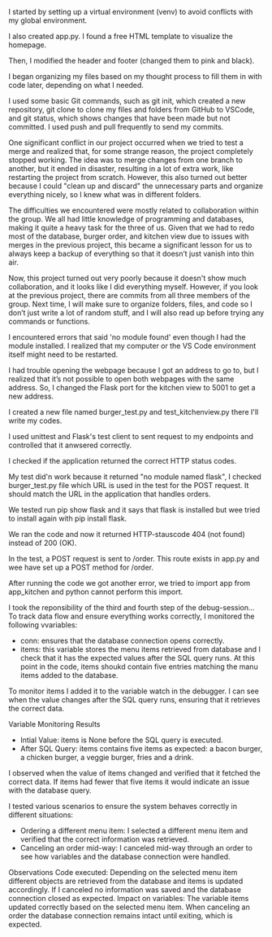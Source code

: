 I started by setting up a virtual environment (venv) to avoid conflicts with my global environment.

I also created app.py. I found a free HTML template to visualize the homepage.

Then, I modified the header and footer (changed them to pink and black).

I began organizing my files based on my thought process to fill them in with code later, depending on what I needed.

I used some basic Git commands, such as git init, which created a new repository, git clone to clone my files and folders from GitHub to VSCode, and git status, which shows changes that have been made but not committed. I used push and pull frequently to send my commits.

One significant conflict in our project occurred when we tried to test a merge and realized that, for some strange reason, the project completely stopped working. The idea was to merge changes from one branch to another, but it ended in disaster, resulting in a lot of extra work, like restarting the project from scratch. However, this also turned out better because I could "clean up and discard" the unnecessary parts and organize everything nicely, so I knew what was in different folders.

The difficulties we encountered were mostly related to collaboration within the group. We all had little knowledge of programming and databases, making it quite a heavy task for the three of us. Given that we had to redo most of the database, burger order, and kitchen view due to issues with merges in the previous project, this became a significant lesson for us to always keep a backup of everything so that it doesn’t just vanish into thin air.

Now, this project turned out very poorly because it doesn't show much collaboration, and it looks like I did everything myself. However, if you look at the previous project, there are commits from all three members of the group. Next time, I will make sure to organize folders, files, and code so I don’t just write a lot of random stuff, and I will also read up before trying any commands or functions.

I encountered errors that said 'no module found' even though I had the module installed. I realized that my computer or the VS Code environment itself might need to be restarted.

I had trouble opening the webpage because I got an address to go to, but I realized that it’s not possible to open both webpages with the same address. So, I changed the Flask port for the kitchen view to 5001 to get a new address.

I created a new file named burger_test.py and test_kitchenview.py there I'll write my codes.

I used unittest and Flask's test client to sent request to my endpoints and controlled that it anwsered correctly.
 
 I checked if the application returned the correct  HTTP status codes.

My test did'n work because it returned "no module named flask", I checked burger_test.py file which URL is used in the test for the POST request. It should match the URL in the application that handles orders.

We tested run pip show flask and it says that flask is installed but wee tried to install again with pip install flask. 

We ran the code and now it returned HTTP-stauscode 404 (not found) instead of 200 (OK). 

In the test, a POST request is sent to /order. This route exists in app.py and wee have set up a POST method for /order. 

After running the code we got another error, we tried to import app from app_kitchen and python cannot perform this import.

I took the reponsibility of the third and fourth step of the debug-session...
To track data flow and ensure everything works correctly, I monitored the following vvariables:
- conn: ensures that the database connection opens correctly.
- items: this variable stores the menu items retrieved from database and I check that it has the expected values after the SQL query runs. At this point in the code, items shoukd contain five entries matching the manu items added to the database.

To monitor items I added it to the variable watch in the debugger. I can see when the value changes after the SQL query runs, ensuring that it retrieves the correct data.

Variable Monitoring Results
- Intial Value: items is None before the SQL query is executed.
- After SQL Query: items contains five items as expected: a bacon burger, a chicken burger, a veggie burger, fries and a drink. 

I observed when the value of items changed and verified that it fetched the correct data. If items had fewer that five items it would indicate an issue with the database query.



I tested various scenarios to ensure the system behaves correctly in different situations:
- Ordering a different menu item: I selected a different menu item and verified that the correct information was retrieved.
- Canceling an order mid-way: I canceled mid-way through an order to see how variables and the database connection were handled.

Observations
Code executed: Depending on the selected menu item different objects are retrieved from the database and items is updated accordingly. If I canceled no information was saved and the database connection closed as expected.
Impact on variables: The variable items updated correctly based on the selected menu item. When canceling an order the database connection remains intact until exiting, which is expected.


